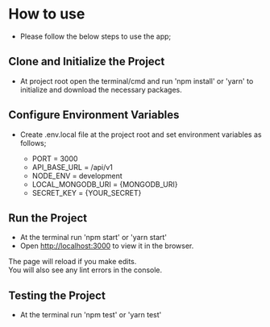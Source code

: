 # How to use
- Please follow the below steps to use the app;

## Clone and Initialize the Project
- At project root open the terminal/cmd and run 'npm install' or 'yarn' to initialize and download the necessary packages.

## Configure Environment Variables
- Create .env.local file at the project root and set environment variables as follows;

  - PORT = 3000
  - API_BASE_URL = /api/v1
  - NODE_ENV = development
  - LOCAL_MONGODB_URI = {MONGODB_URI}
  - SECRET_KEY = {YOUR_SECRET}

## Run the Project
- At the terminal run 'npm start' or 'yarn start'
- Open [http://localhost:3000](http://localhost:3000) to view it in the browser.

The page will reload if you make edits.\
You will also see any lint errors in the console.

## Testing the Project
- At the terminal run 'npm test' or 'yarn test'

